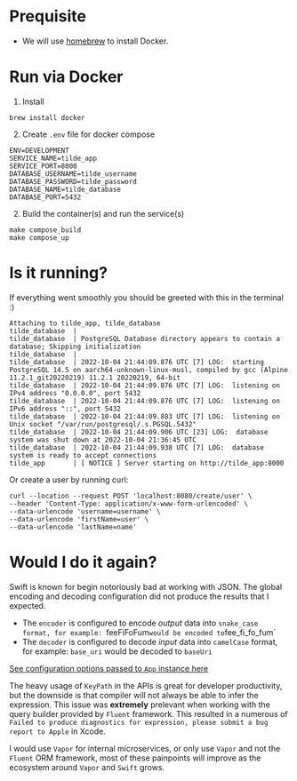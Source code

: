 # Prequisite
- We will use [homebrew](https://brew.sh) to install Docker.


# Run via Docker

1. Install
```
brew install docker
```

2. Create `.env` file for docker compose

```
ENV=DEVELOPMENT
SERVICE_NAME=tilde_app
SERVICE_PORT=8000
DATABASE_USERNAME=tilde_username
DATABASE_PASSWORD=tilde_password
DATABASE_NAME=tilde_database
DATABASE_PORT=5432
```

2. Build the container(s) and run the service(s)
                                     
```
make compose_build
make compose_up
```

# Is it running?

If everything went smoothly you should be greeted with this in the terminal :)
```
Attaching to tilde_app, tilde_database
tilde_database  | 
tilde_database  | PostgreSQL Database directory appears to contain a database; Skipping initialization
tilde_database  | 
tilde_database  | 2022-10-04 21:44:09.876 UTC [7] LOG:  starting PostgreSQL 14.5 on aarch64-unknown-linux-musl, compiled by gcc (Alpine 11.2.1_git20220219) 11.2.1 20220219, 64-bit
tilde_database  | 2022-10-04 21:44:09.876 UTC [7] LOG:  listening on IPv4 address "0.0.0.0", port 5432
tilde_database  | 2022-10-04 21:44:09.876 UTC [7] LOG:  listening on IPv6 address "::", port 5432
tilde_database  | 2022-10-04 21:44:09.883 UTC [7] LOG:  listening on Unix socket "/var/run/postgresql/.s.PGSQL.5432"
tilde_database  | 2022-10-04 21:44:09.906 UTC [23] LOG:  database system was shut down at 2022-10-04 21:36:45 UTC
tilde_database  | 2022-10-04 21:44:09.938 UTC [7] LOG:  database system is ready to accept connections
tilde_app       | [ NOTICE ] Server starting on http://tilde_app:8000
```

Or create a user by running curl:
```
curl --location --request POST 'localhost:8080/create/user' \
--header 'Content-Type: application/x-www-form-urlencoded' \
--data-urlencode 'username=username' \
--data-urlencode 'firstName=user' \
--data-urlencode 'lastName=name'
```

# Would I do it again?

Swift is known for begin notoriously bad at working with JSON. The global encoding and decoding configuration did not produce the results that I expected. 

- The `encoder` is configured to encode *output* data into `snake_case format, for example: `feeFiFoFum` would be encoded to `fee_fi_fo_fum`
- The `decoder` is configured to decode *input* data into `camelCase` format, for example: `base_uri` would be decoded to `baseUri`

[See configuration options passed to `App` instance here](https://github.com/robinsalehjan/tilde/blob/29097370be9a0cac81a3798068cf4dbf5ac447e8/Sources/App/configure.swift#L7-L19)

The heavy usage of `KeyPath` in the APIs is great for developer productivity, but the downside is that compiler will not always be able to infer the expression. This issue was **extremely** prelevant when working with the query builder provided by `Fluent` framework. This resulted in a numerous of `Failed to produce diagnostics for expression, please submit a bug report to Apple` in Xcode.

I would use `Vapor` for internal microservices, or only use `Vapor` and not the `Fluent` ORM framework, most of these painpoints will improve as the ecosystem around `Vapor` and `Swift` grows.
